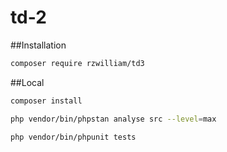 # td-2

##Installation

```bash
composer require rzwilliam/td3
```

##Local

```bash
composer install
```

```bash
php vendor/bin/phpstan analyse src --level=max
```

```bash
php vendor/bin/phpunit tests
```